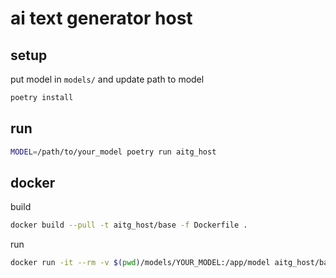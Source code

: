 
# ai text generator host

## setup

put model in `models/` and update path to model

```sh
poetry install
```

## run

```sh
MODEL=/path/to/your_model poetry run aitg_host
```

## docker

build
```sh
docker build --pull -t aitg_host/base -f Dockerfile .
```

run
```sh
docker run -it --rm -v $(pwd)/models/YOUR_MODEL:/app/model aitg_host/base
```
